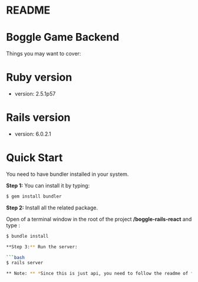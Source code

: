 # README

# Boggle Game Backend

Things you may want to cover:

# Ruby version
  * version:  2.5.1p57

# Rails version
  * version: 6.0.2.1

# Quick Start 

You need to have bundler installed in your system.

**Step 1:** You can install it by typing:

```bash
$ gem install bundler
```



**Step 2:** Install all the related package.

Open of a terminal window in the root of the project **/boggle-rails-react** and type :

```bash
$ bundle install

**Step 3:** Run the server:

```bash
$ rails server

** Note: ** *Since this is just api, you need to follow the readme of front end too.*
